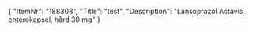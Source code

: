 {
  "ItemNr": "188308",
  "Title": "test",
  "Description": "Lansoprazol Actavis, enterokapsel, hård 30 mg"
}